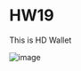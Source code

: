 # HW19
This is HD Wallet

![image](https://columbia.bootcampcontent.com/columbia-bootcamp/cu-nyc-virt-fin-pt-03-2021-u-c/-/blob/master/02-Homework/19-Blockchain-Python/Instructions/Images/newtons-coin-cradle.jpg)

